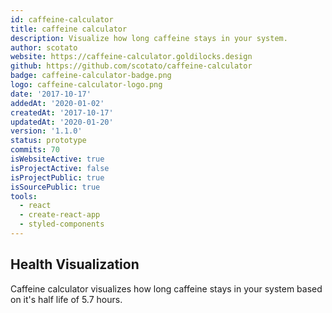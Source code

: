 ```yaml
---
id: caffeine-calculator
title: caffeine calculator
description: Visualize how long caffeine stays in your system.
author: scotato
website: https://caffeine-calculator.goldilocks.design
github: https://github.com/scotato/caffeine-calculator
badge: caffeine-calculator-badge.png
logo: caffeine-calculator-logo.png
date: '2017-10-17'
addedAt: '2020-01-02'
createdAt: '2017-10-17'
updatedAt: '2020-01-20'
version: '1.1.0'
status: prototype
commits: 70
isWebsiteActive: true
isProjectActive: false
isProjectPublic: true
isSourcePublic: true
tools: 
  - react
  - create-react-app
  - styled-components
---
```


## Health Visualization 
Caffeine calculator visualizes how long caffeine stays in your system based on it's half life of 5.7 hours.
